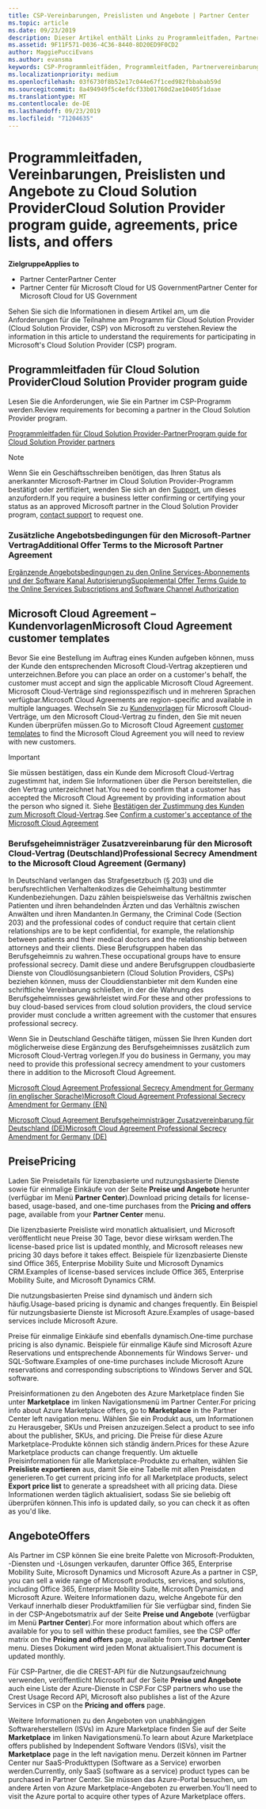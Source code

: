 ```yaml
---
title: CSP-Vereinbarungen, Preislisten und Angebote | Partner Center
ms.topic: article
ms.date: 09/23/2019
description: Dieser Artikel enthält Links zu Programmleitfaden, Partnervereinbarungen, Kundenverträgen, Preislisten und Angeboten für Cloud Solution Provider.
ms.assetid: 9F11F571-D036-4C36-8440-8D20ED9F0CD2
author: MaggiePucciEvans
ms.author: evansma
keywords: CSP-Programmleitfäden, Programmleitfaden, Partnervereinbarungen, Kundenvereinbarung, Preislisten, Angebote
ms.localizationpriority: medium
ms.openlocfilehash: 03f6730f8b52e17c044e67f1ced982fbbabab59d
ms.sourcegitcommit: 8a494949f5c4efdcf33b01760d2ae10405f1daae
ms.translationtype: MT
ms.contentlocale: de-DE
ms.lasthandoff: 09/23/2019
ms.locfileid: "71204635"
---
```

# <a name="cloud-solution-provider-program-guide-agreements-price-lists-and-offers"></a><span data-ttu-id="31da7-104">Programmleitfaden, Vereinbarungen, Preislisten und Angebote zu Cloud Solution Provider</span><span class="sxs-lookup"><span data-stu-id="31da7-104">Cloud Solution Provider program guide, agreements, price lists, and offers</span></span>

<span data-ttu-id="31da7-105">**Zielgruppe**</span><span class="sxs-lookup"><span data-stu-id="31da7-105">**Applies to**</span></span>

-  <span data-ttu-id="31da7-106">Partner Center</span><span class="sxs-lookup"><span data-stu-id="31da7-106">Partner Center</span></span>
-  <span data-ttu-id="31da7-107">Partner Center für Microsoft Cloud for US Government</span><span class="sxs-lookup"><span data-stu-id="31da7-107">Partner Center for Microsoft Cloud for US Government</span></span>


<span data-ttu-id="31da7-108">Sehen Sie sich die Informationen in diesem Artikel am, um die Anforderungen für die Teilnahme am Programm für Cloud Solution Provider (Cloud Solution Provider, CSP) von Microsoft zu verstehen.</span><span class="sxs-lookup"><span data-stu-id="31da7-108">Review the information in this article to understand the requirements for participating in Microsoft's Cloud Solution Provider (CSP) program.</span></span>

## <a name="cloud-solution-provider-program-guide"></a><span data-ttu-id="31da7-109">Programmleitfaden für Cloud Solution Provider</span><span class="sxs-lookup"><span data-stu-id="31da7-109">Cloud Solution Provider program guide</span></span>

<span data-ttu-id="31da7-110">Lesen Sie die Anforderungen, wie Sie ein Partner im CSP-Programm werden.</span><span class="sxs-lookup"><span data-stu-id="31da7-110">Review requirements for becoming a partner in the Cloud Solution Provider program.</span></span>

[<span data-ttu-id="31da7-111">Programmleitfaden für Cloud Solution Provider-Partner</span><span class="sxs-lookup"><span data-stu-id="31da7-111">Program guide for Cloud Solution Provider partners</span></span>](https://go.microsoft.com/fwlink/p/?LinkId=617100)

>[!Note]
><span data-ttu-id="31da7-112">Wenn Sie ein Geschäftsschreiben benötigen, das Ihren Status als anerkannter Microsoft-Partner im Cloud Solution Provider-Programm bestätigt oder zertifiziert, wenden Sie sich an den [Support](https://partner.microsoft.com/pcv/servicerequests/create), um dieses anzufordern.</span><span class="sxs-lookup"><span data-stu-id="31da7-112">If you require a business letter confirming or certifying your status as an approved Microsoft partner in the Cloud Solution Provider program, [contact support](https://partner.microsoft.com/pcv/servicerequests/create) to request one.</span></span>

### <a name="additional-offer-terms-to-the-microsoft-partner-agreement"></a><span data-ttu-id="31da7-113">Zusätzliche Angebotsbedingungen für den Microsoft-Partner Vertrag</span><span class="sxs-lookup"><span data-stu-id="31da7-113">Additional Offer Terms to the Microsoft Partner Agreement</span></span>

[<span data-ttu-id="31da7-114">Ergänzende Angebotsbedingungen zu den Online Services-Abonnements und der Software Kanal Autorisierung</span><span class="sxs-lookup"><span data-stu-id="31da7-114">Supplemental Offer Terms Guide to the Online Services Subscriptions and Software Channel Authorization</span></span>](https://query.prod.cms.rt.microsoft.com/cms/api/am/binary/RE3NOo7)

## <a name="microsoft-cloud-agreement-customer-templates"></a><span data-ttu-id="31da7-115">Microsoft Cloud Agreement – Kundenvorlagen</span><span class="sxs-lookup"><span data-stu-id="31da7-115">Microsoft Cloud Agreement customer templates</span></span>

<span data-ttu-id="31da7-116">Bevor Sie eine Bestellung im Auftrag eines Kunden aufgeben können, muss der Kunde den entsprechenden Microsoft Cloud-Vertrag akzeptieren und unterzeichnen.</span><span class="sxs-lookup"><span data-stu-id="31da7-116">Before you can place an order on a customer's behalf, the customer must accept and sign the applicable Microsoft Cloud Agreement.</span></span> <span data-ttu-id="31da7-117">Microsoft Cloud-Verträge sind regionsspezifisch und in mehreren Sprachen verfügbar.</span><span class="sxs-lookup"><span data-stu-id="31da7-117">Microsoft Cloud Agreements are region-specific and available in multiple languages.</span></span> <span data-ttu-id="31da7-118">Wechseln Sie zu [Kundenvorlagen](agreements.md) für Microsoft Cloud-Verträge, um den Microsoft Cloud-Vertrag zu finden, den Sie mit neuen Kunden überprüfen müssen.</span><span class="sxs-lookup"><span data-stu-id="31da7-118">Go to Microsoft Cloud Agreement [customer templates](agreements.md) to find the Microsoft Cloud Agreement you will need to review with new customers.</span></span>

>[!IMPORTANT]
><span data-ttu-id="31da7-119">Sie müssen bestätigen, dass ein Kunde dem Microsoft Cloud-Vertrag zugestimmt hat, indem Sie Informationen über die Person bereitstellen, die den Vertrag unterzeichnet hat.</span><span class="sxs-lookup"><span data-stu-id="31da7-119">You need to confirm that a customer has accepted the Microsoft Cloud Agreement by providing information about the person who signed it.</span></span> <span data-ttu-id="31da7-120">Siehe [Bestätigen der Zustimmung des Kunden zum Microsoft Cloud-Vertrag](confirm-consent.md).</span><span class="sxs-lookup"><span data-stu-id="31da7-120">See [Confirm a customer's acceptance of the Microsoft Cloud Agreement](confirm-consent.md)</span></span> 

### <a name="professional-secrecy-amendment-to-the-microsoft-cloud-agreement-germany"></a><span data-ttu-id="31da7-121">Berufsgeheimnisträger Zusatzvereinbarung für den Microsoft Cloud-Vertrag (Deutschland)</span><span class="sxs-lookup"><span data-stu-id="31da7-121">Professional Secrecy Amendment to the Microsoft Cloud Agreement (Germany)</span></span>

<span data-ttu-id="31da7-122">In Deutschland verlangen das Strafgesetzbuch (§ 203) und die berufsrechtlichen Verhaltenkodizes die Geheimhaltung bestimmter Kundenbeziehungen. Dazu zählen beispielsweise das Verhältnis zwischen Patienten und ihren behandelnden Ärzten und das Verhältnis zwischen Anwälten und ihren Mandanten.</span><span class="sxs-lookup"><span data-stu-id="31da7-122">In Germany, the Criminal Code (Section 203) and the professional codes of conduct require that certain client relationships are to be kept confidential, for example, the relationship between patients and their medical doctors and the relationship between attorneys and their clients.</span></span> <span data-ttu-id="31da7-123">Diese Berufsgruppen haben das Berufsgeheimnis zu wahren.</span><span class="sxs-lookup"><span data-stu-id="31da7-123">These occupational groups have to ensure professional secrecy.</span></span> <span data-ttu-id="31da7-124">Damit diese und andere Berufsgruppen cloudbasierte Dienste von Cloudlösungsanbietern (Cloud Solution Providers, CSPs) beziehen können, muss der Clouddienstanbieter mit dem Kunden eine schriftliche Vereinbarung schließen, in der die Wahrung des Berufsgeheimnisses gewährleistet wird.</span><span class="sxs-lookup"><span data-stu-id="31da7-124">For these and other professions to buy cloud-based services from cloud solution providers, the cloud service provider must conclude a written agreement with the customer that ensures professional secrecy.</span></span>

<span data-ttu-id="31da7-125">Wenn Sie in Deutschland Geschäfte tätigen, müssen Sie Ihren Kunden dort möglicherweise diese Ergänzung des Berufsgeheimnisses zusätzlich zum Microsoft Cloud-Vertrag vorlegen.</span><span class="sxs-lookup"><span data-stu-id="31da7-125">If you do business in Germany, you may need to provide this professional secrecy amendment to your customers there in addition to the Microsoft Cloud Agreement.</span></span>

[<span data-ttu-id="31da7-126">Microsoft Cloud Agreement Professional Secrecy Amendment for Germany (in englischer Sprache)</span><span class="sxs-lookup"><span data-stu-id="31da7-126">Microsoft Cloud Agreement Professional Secrecy Amendment for Germany (EN)</span></span>](https://go.microsoft.com/fwlink/?linkid=2030827&clcid=0x409)

[<span data-ttu-id="31da7-127">Microsoft Cloud Agreement Berufsgeheimnisträger Zusatzvereinbarung für Deutschland (DE)</span><span class="sxs-lookup"><span data-stu-id="31da7-127">Microsoft Cloud Agreement Professional Secrecy Amendment for Germany (DE)</span></span>](https://go.microsoft.com/fwlink/?linkid=2030827&clcid=0x407)

## <a name="pricing"></a><span data-ttu-id="31da7-128">Preise</span><span class="sxs-lookup"><span data-stu-id="31da7-128">Pricing</span></span>

<span data-ttu-id="31da7-129">Laden Sie Preisdetails für lizenzbasierte und nutzungsbasierte Dienste sowie für einmalige Einkäufe von der Seite **Preise und Angebote** herunter (verfügbar im Menü **Partner Center**).</span><span class="sxs-lookup"><span data-stu-id="31da7-129">Download pricing details for license-based, usage-based, and one-time purchases from the **Pricing and offers** page, available from your **Partner Center** menu.</span></span>

<span data-ttu-id="31da7-130">Die lizenzbasierte Preisliste wird monatlich aktualisiert, und Microsoft veröffentlicht neue Preise 30 Tage, bevor diese wirksam werden.</span><span class="sxs-lookup"><span data-stu-id="31da7-130">The license-based price list is updated monthly, and Microsoft releases new pricing 30 days before it takes effect.</span></span> <span data-ttu-id="31da7-131">Beispiele für lizenzbasierte Dienste sind Office 365, Enterprise Mobility Suite und Microsoft Dynamics CRM.</span><span class="sxs-lookup"><span data-stu-id="31da7-131">Examples of license-based services include Office 365, Enterprise Mobility Suite, and Microsoft Dynamics CRM.</span></span> 

<span data-ttu-id="31da7-132">Die nutzungsbasierten Preise sind dynamisch und ändern sich häufig.</span><span class="sxs-lookup"><span data-stu-id="31da7-132">Usage-based pricing is dynamic and changes frequently.</span></span> <span data-ttu-id="31da7-133">Ein Beispiel für nutzungsbasierte Dienste ist Microsoft Azure.</span><span class="sxs-lookup"><span data-stu-id="31da7-133">Examples of usage-based services include Microsoft Azure.</span></span>

<span data-ttu-id="31da7-134">Preise für einmalige Einkäufe sind ebenfalls dynamisch.</span><span class="sxs-lookup"><span data-stu-id="31da7-134">One-time purchase pricing is also dynamic.</span></span> <span data-ttu-id="31da7-135">Beispiele für einmalige Käufe sind Microsoft Azure Reservations und entsprechende Abonnements für Windows Server- und SQL-Software.</span><span class="sxs-lookup"><span data-stu-id="31da7-135">Examples of one-time purchases include Microsoft Azure reservations and corresponding subscriptions to Windows Server and SQL software.</span></span>

<span data-ttu-id="31da7-136">Preisinformationen zu den Angeboten des Azure Marketplace finden Sie unter **Marketplace** im linken Navigationsmenü im Partner Center.</span><span class="sxs-lookup"><span data-stu-id="31da7-136">For pricing info about Azure Marketplace offers, go to **Marketplace** in the Partner Center left navigation menu.</span></span> <span data-ttu-id="31da7-137">Wählen Sie ein Produkt aus, um Informationen zu Herausgeber, SKUs und Preisen anzuzeigen.</span><span class="sxs-lookup"><span data-stu-id="31da7-137">Select a product to see info about the publisher, SKUs, and pricing.</span></span> <span data-ttu-id="31da7-138">Die Preise für diese Azure Marketplace-Produkte können sich ständig ändern.</span><span class="sxs-lookup"><span data-stu-id="31da7-138">Prices for these Azure Marketplace products can change frequently.</span></span> <span data-ttu-id="31da7-139">Um aktuelle Preisinformationen für alle Marketplace-Produkte zu erhalten, wählen Sie **Preisliste exportieren** aus, damit Sie eine Tabelle mit allen Preisdaten generieren.</span><span class="sxs-lookup"><span data-stu-id="31da7-139">To get current pricing info for all Marketplace products, select **Export price list** to generate a spreadsheet with all pricing data.</span></span> <span data-ttu-id="31da7-140">Diese Informationen werden täglich aktualisiert, sodass Sie sie beliebig oft überprüfen können.</span><span class="sxs-lookup"><span data-stu-id="31da7-140">This info is updated daily, so you can check it as often as you'd like.</span></span>

## <a name="offers"></a><span data-ttu-id="31da7-141">Angebote</span><span class="sxs-lookup"><span data-stu-id="31da7-141">Offers</span></span>

<span data-ttu-id="31da7-142">Als Partner im CSP können Sie eine breite Palette von Microsoft-Produkten, -Diensten und -Lösungen verkaufen, darunter Office 365, Enterprise Mobility Suite, Microsoft Dynamics und Microsoft Azure.</span><span class="sxs-lookup"><span data-stu-id="31da7-142">As a partner in CSP, you can sell a wide range of Microsoft products, services, and solutions, including Office 365, Enterprise Mobility Suite, Microsoft Dynamics, and Microsoft Azure.</span></span> <span data-ttu-id="31da7-143">Weitere Informationen dazu, welche Angebote für den Verkauf innerhalb dieser Produktfamilien für Sie verfügbar sind, finden Sie in der CSP-Angebotsmatrix auf der Seite **Preise und Angebote** (verfügbar im Menü **Partner Center**).</span><span class="sxs-lookup"><span data-stu-id="31da7-143">For more information about which offers are available for you to sell within these product families, see the CSP offer matrix on the **Pricing and offers** page, available from your **Partner Center** menu.</span></span> <span data-ttu-id="31da7-144">Dieses Dokument wird jeden Monat aktualisiert.</span><span class="sxs-lookup"><span data-stu-id="31da7-144">This document is updated monthly.</span></span>

<span data-ttu-id="31da7-145">Für CSP-Partner, die die CREST-API für die Nutzungsaufzeichnung verwenden, veröffentlicht Microsoft auf der Seite **Preise und Angebote** auch eine Liste der Azure-Dienste in CSP.</span><span class="sxs-lookup"><span data-stu-id="31da7-145">For CSP partners who use the Crest Usage Record API, Microsoft also publishes a list of the Azure Services in CSP on the **Pricing and offers** page.</span></span>

<span data-ttu-id="31da7-146">Weitere Informationen zu den Angeboten von unabhängigen Softwareherstellern (ISVs) im Azure Marketplace finden Sie auf der Seite **Marketplace** im linken Navigationsmenü.</span><span class="sxs-lookup"><span data-stu-id="31da7-146">To learn about Azure Marketplace offers published by Independent Software Vendors  (ISVs), visit the **Marketplace** page in the left navigation menu.</span></span> <span data-ttu-id="31da7-147">Derzeit können im Partner Center nur SaaS-Produkttypen (Software as a Service) erworben werden.</span><span class="sxs-lookup"><span data-stu-id="31da7-147">Currently, only SaaS (software as a service) product types can be purchased in Partner Center.</span></span> <span data-ttu-id="31da7-148">Sie müssen das Azure-Portal besuchen, um andere Arten von Azure Marketplace-Angeboten zu erwerben.</span><span class="sxs-lookup"><span data-stu-id="31da7-148">You’ll need to visit the Azure portal to acquire other types of Azure Marketplace offers.</span></span>
